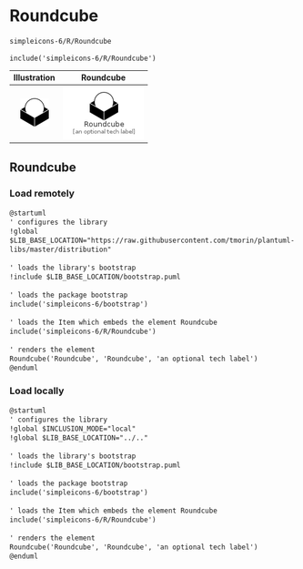 # Roundcube


```text
simpleicons-6/R/Roundcube
```

```text
include('simpleicons-6/R/Roundcube')
```



| Illustration | Roundcube |
| :---: | :---: |
| ![illustration for Illustration](../../simpleicons-6/R/Roundcube.png) | ![illustration for Roundcube](../../simpleicons-6/R/Roundcube.Local.png) |




## Roundcube

### Load remotely
```plantuml
@startuml
' configures the library
!global $LIB_BASE_LOCATION="https://raw.githubusercontent.com/tmorin/plantuml-libs/master/distribution"

' loads the library's bootstrap
!include $LIB_BASE_LOCATION/bootstrap.puml

' loads the package bootstrap
include('simpleicons-6/bootstrap')

' loads the Item which embeds the element Roundcube
include('simpleicons-6/R/Roundcube')

' renders the element
Roundcube('Roundcube', 'Roundcube', 'an optional tech label')
@enduml
```

### Load locally
```plantuml
@startuml
' configures the library
!global $INCLUSION_MODE="local"
!global $LIB_BASE_LOCATION="../.."

' loads the library's bootstrap
!include $LIB_BASE_LOCATION/bootstrap.puml

' loads the package bootstrap
include('simpleicons-6/bootstrap')

' loads the Item which embeds the element Roundcube
include('simpleicons-6/R/Roundcube')

' renders the element
Roundcube('Roundcube', 'Roundcube', 'an optional tech label')
@enduml
```

